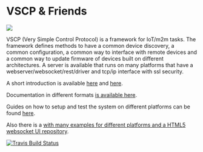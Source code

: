<h1>VSCP & Friends</h1>

<img src="http://vscp.org/images/vscp_logo.jpg" >

<p>VSCP (Very Simple Control Protocol) is a framework for IoT/m2m tasks. The framework defines methods to
have a common device discovery, a common configuration, a common way to interface with remote devices and a
common way to update firmware of devices built on different architectures. A server is available that runs on
many platforms that have a webserver/websocket/rest/driver and tcp/ip interface with ssl security.

<p>A short introduction is available
<a href="http://www.slideshare.net/keHedman/2014-01-33087344">here</a> and
<a href="http://www.slideshare.net/keHedman/vscp-presentation-eindhoven">here</a>.</p>
</p>

<p>
Documentation in different formats <a href="http://vscp.org/docs.php">is available here</a>.
</p>

<p>
Guides on how to setup and test the system on different platforms can be found
<a href="http://www.vscp.org/wiki/doku.php/howto/start">here</a>.
</p>

<p>
Also there is a <a href="https://github.com/grodansparadis/vscp_firmware"firmware repository</a> with many examples for different platforms and a
<a href="https://github.com/grodansparadis/vscp_html5">HTML5 websocket UI repository</a>.
</p>

[![Travis Build Status](https://api.travis-ci.org/grodansparadis/vscp.svg?branch=master)](https://travis-ci.org/grodansparadis/vscp)
